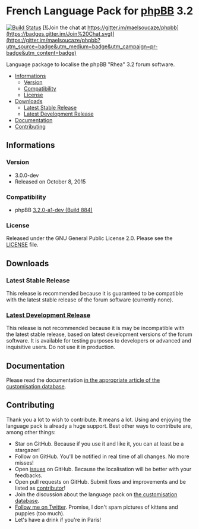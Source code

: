 # French Language Pack for [phpBB](https://www.phpbb.com/) 3.2

[![Build Status](https://travis-ci.org/maelsoucaze/phpbb.svg?branch=master)](https://travis-ci.org/maelsoucaze/phpbb) [![Join the chat at https://gitter.im/maelsoucaze/phpbb](https://badges.gitter.im/Join%20Chat.svg)](https://gitter.im/maelsoucaze/phpbb?utm_source=badge&utm_medium=badge&utm_campaign=pr-badge&utm_content=badge)

Language package to localise the phpBB "Rhea" 3.2 forum software.

- [Informations](https://github.com/maelsoucaze/phpbb/tree/master#informations)
  - [Version](https://github.com/maelsoucaze/phpbb/tree/master#version)
  - [Compatibility](https://github.com/maelsoucaze/phpbb/tree/master#compatibility)
  - [License](https://github.com/maelsoucaze/phpbb/tree/master#license)
- [Downloads](https://github.com/maelsoucaze/flarum#downloads)
	- [Latest Stable Release](https://github.com/maelsoucaze/phpbb/tree/master#latest-stable-release)
	- [Latest Development Release](https://github.com/maelsoucaze/phpbb/tree/master#latest-development-release)
- [Documentation](https://github.com/maelsoucaze/phpbb/tree/master#documentation)
- [Contributing](https://github.com/maelsoucaze/phpbb/tree/master#contributing)

## Informations

### Version

- 3.0.0-dev
- Released on October 8, 2015

### Compatibility

- phpBB [3.2.0-a1-dev (Build 884)](https://bamboo.phpbb.com/browse/PHPBB3-RHEA-884)

### License

Released under the GNU General Public License 2.0. Please see the [LICENSE](https://github.com/maelsoucaze/phpbb/blob/master/language/fr/LICENSE) file.

## Downloads

### Latest Stable Release

This release is recommended because it is guaranteed to be compatible with the latest stable release of the forum software (currently none).

### [Latest Development Release](https://github.com/maelsoucaze/phpbb/archive/master.zip)

This release is not recommended because it is may be incompatible with the latest stable release, based on latest development versions of the forum software. It is available for testing purposes to developers or advanced and inquisitive users. Do not use it in production.

## Documentation

Please read the documentation [in the appropriate article of the customisation database](https://www.phpbb.com/customise/db/translation/french/faq/1711).

## Contributing

Thank you a lot to wish to contribute. It means a lot. Using and enjoying the language pack is already a huge support. Best other ways to contribute are, among other things:

- Star on GitHub. Because if you use it and like it, you can at least be a stargazer!
- Follow on GitHub. You'll be notified in real time of all changes. No more misses!
- Open [issues](https://github.com/maelsoucaze/phpbb/issues) on GitHub. Because the localisation will be better with your feedbacks.
- Open pull requests on GitHub. Submit fixes and improvements and be listed as [contributor](https://github.com/maelsoucaze/phpbb/graphs/contributors)!
- Join the discussion about the language pack on [the customisation database](https://www.phpbb.com/customise/db/translation/french/support).
- [Follow me on Twitter](https://twitter.com/maelsoucaze). Promise, I don't spam pictures of kittens and puppies (too much).
- Let's have a drink if you're in Paris!
